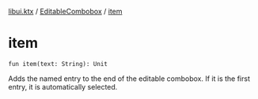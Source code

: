 [libui.ktx](../README.md) / [EditableCombobox](README.md) / [item](item.md)

# item

`fun item(text: String): Unit`

Adds the named entry to the end of the editable combobox.
If it is the first entry, it is automatically selected.

